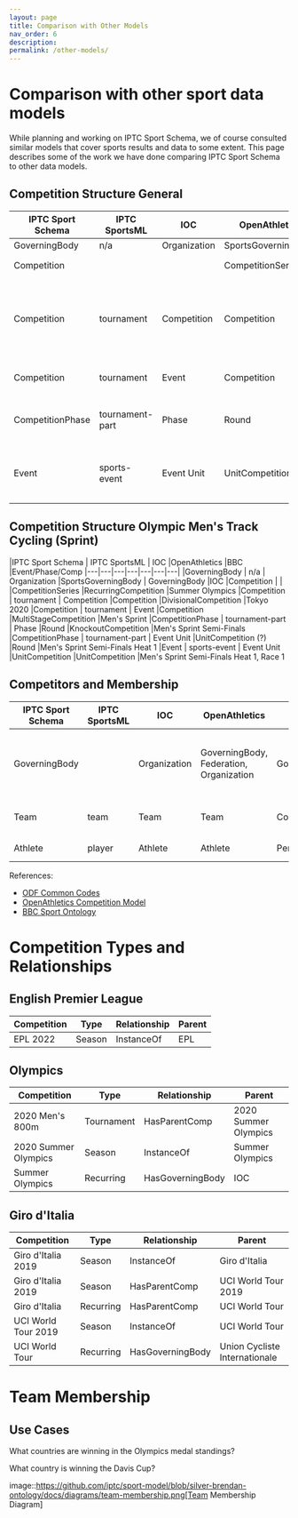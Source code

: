 ```yaml
---
layout: page
title: Comparison with Other Models
nav_order: 6
description: 
permalink: /other-models/
---
```

# Comparison with other sport data models

While planning and working on IPTC Sport Schema, we of course consulted similar models that cover sports results and data to some extent. This page describes some of the work we have done comparing IPTC Sport Schema to other data models.

## Competition Structure General

|IPTC Sport Schema      | IPTC SportsML |  IOC      |OpenAthletics      |BBC      |Oly Example      |EPL Example      |Note
|---|---|---|---|---|---|---|---|
|GoverningBody    | n/a | Organization    |SportsGoverningBody        | GoverningBody        |IOC      |UEFA(?)      |
|Competition    | |    |CompetitionSeries        |RecurringCompetition      |Summer Olympics      |N/A      |
|Competition    | tournament | Competition    |Competition        |DivisionalCompetition      |Tokyo 2020      |EPL      |New term needed? Think of overall medal standings and NOC "Participation"
|Competition    | tournament | Event    |Competition        |MultiStageCompetition       |Men's 800M      |EPL 2021-22      |Results in award (medal) at end
|CompetitionPhase    | tournament-part | Phase    |Round        |Round      |Men's 800M Semi-Final      |Week 1      |
|Event  | sports-event | Event Unit       |UnitCompetition        |UnitCompetition      |Men's 800M Semi-Final Heat 1     |ManU vs Chelsea Dec. 4       |

## Competition Structure Olympic Men's Track Cycling (Sprint)

|IPTC Sport Schema      | IPTC SportsML | IOC      |OpenAthletics      |BBC      |Event/Phase/Comp
|---|---|---|---|---|---|---|
|GoverningBody    | n/a | Organization    |SportsGoverningBody        | GoverningBody        |IOC
|Competition    | |     |CompetitionSeries        |RecurringCompetition      |Summer Olympics
|Competition    | tournament | Competition    |Competition        |DivisionalCompetition      |Tokyo 2020
|Competition  | tournament | Event       |Competition        |MultiStageCompetition      |Men's Sprint
|CompetitionPhase  | tournament-part | Phase       |Round        |KnockoutCompetition      |Men's Sprint Semi-Finals
|CompetitionPhase  | tournament-part | Event Unit       |UnitCompetition (?)       |Round      |Men's Sprint Semi-Finals Heat 1
|Event  | sports-event | Event Unit       |UnitCompetition        |UnitCompetition      |Men's Sprint Semi-Finals Heat 1, Race 1


## Competitors and Membership

|IPTC Sport Schema      |IPTC SportsML | IOC      |OpenAthletics      |BBC      |Oly Example      |EPL Example      |Note
|---|---|---|---|---|---|---|---|
|GoverningBody    | | Organization    |GoverningBody, Federation, Organization        |GoverningBody         |Canadian Olympic Committee, Badminton World Federation     |UEFA      |IOC Organization is NOC and/or International Federation
|Team    | team | Team    |Team    |CompetitiveSportingOrganisation          |Peru Men's Hockey      |Chelsea      |BBC includes NOC
|Athlete    | player | Athlete    |Athlete    |Person          |Eileen Gu      |Mohamed Salah      |


References:
* [ODF Common Codes](https://odf.olympictech.org/2020-Tokyo/codes/HTML/og_cc/Discipline.htm)
* [OpenAthletics Competition Model](https://w3c.github.io/opentrack-cg/spec/model/#competition-series)
* [BBC Sport Ontology](https://iptc.org/std/other/bbc-ontologies/sport.html)

# Competition Types and Relationships

## English Premier League

|Competition      |Type      |Relationship      |Parent
|---|---|---|---|
|EPL 2022    |Season    |InstanceOf    |EPL

## Olympics

|Competition      |Type      |Relationship      |Parent
|---|---|---|---|
|2020 Men's 800m    |Tournament    |HasParentComp    |2020 Summer Olympics
|2020 Summer Olympics    |Season    |InstanceOf    |Summer Olympics
|Summer Olympics    |Recurring    |HasGoverningBody    |IOC

## Giro d'Italia

|Competition      |Type      |Relationship      |Parent
|---|---|---|---|
|Giro d'Italia 2019    |Season    |InstanceOf    |Giro d'Italia
|Giro d'Italia 2019    |Season    |HasParentComp    |UCI World Tour 2019
|Giro d'Italia    |Recurring    |HasParentComp    |UCI World Tour
|UCI World Tour 2019    |Season    |InstanceOf    |UCI World Tour
|UCI World Tour    |Recurring    |HasGoverningBody    |Union Cycliste Internationale


# Team Membership

## Use Cases

What countries are winning in the Olympics medal standings?

What country is winning the Davis Cup?

image::https://github.com/iptc/sport-model/blob/silver-brendan-ontology/docs/diagrams/team-membership.png[Team Membership Diagram]


